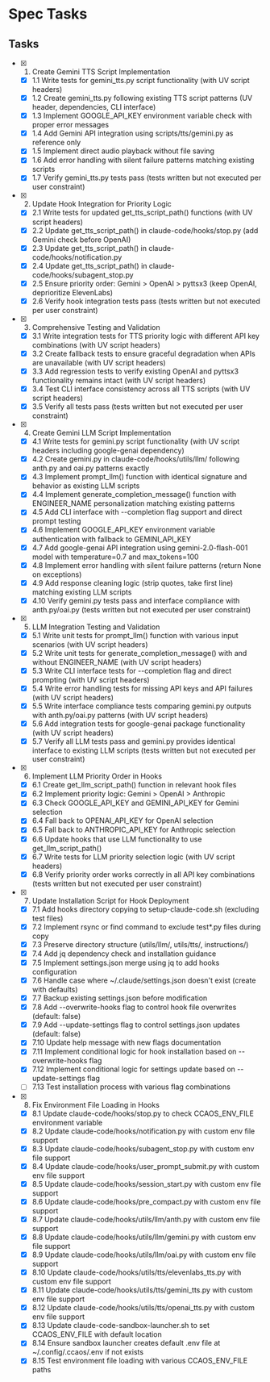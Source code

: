 # Spec Tasks

## Tasks

- [x] 1. Create Gemini TTS Script Implementation
  - [x] 1.1 Write tests for gemini_tts.py script functionality (with UV script headers)
  - [x] 1.2 Create gemini_tts.py following existing TTS script patterns (UV header, dependencies, CLI interface)
  - [x] 1.3 Implement GOOGLE_API_KEY environment variable check with proper error messages
  - [x] 1.4 Add Gemini API integration using scripts/tts/gemini.py as reference only
  - [x] 1.5 Implement direct audio playback without file saving
  - [x] 1.6 Add error handling with silent failure patterns matching existing scripts
  - [x] 1.7 Verify gemini_tts.py tests pass (tests written but not executed per user constraint)

- [x] 2. Update Hook Integration for Priority Logic
  - [x] 2.1 Write tests for updated get_tts_script_path() functions (with UV script headers)
  - [x] 2.2 Update get_tts_script_path() in claude-code/hooks/stop.py (add Gemini check before OpenAI)
  - [x] 2.3 Update get_tts_script_path() in claude-code/hooks/notification.py
  - [x] 2.4 Update get_tts_script_path() in claude-code/hooks/subagent_stop.py
  - [x] 2.5 Ensure priority order: Gemini > OpenAI > pyttsx3 (keep OpenAI, deprioritize ElevenLabs)
  - [x] 2.6 Verify hook integration tests pass (tests written but not executed per user constraint)

- [x] 3. Comprehensive Testing and Validation
  - [x] 3.1 Write integration tests for TTS priority logic with different API key combinations (with UV script headers)
  - [x] 3.2 Create fallback tests to ensure graceful degradation when APIs are unavailable (with UV script headers)
  - [x] 3.3 Add regression tests to verify existing OpenAI and pyttsx3 functionality remains intact (with UV script headers)
  - [x] 3.4 Test CLI interface consistency across all TTS scripts (with UV script headers)
  - [x] 3.5 Verify all tests pass (tests written but not executed per user constraint)

- [x] 4. Create Gemini LLM Script Implementation
  - [x] 4.1 Write tests for gemini.py script functionality (with UV script headers including google-genai dependency)
  - [x] 4.2 Create gemini.py in claude-code/hooks/utils/llm/ following anth.py and oai.py patterns exactly
  - [x] 4.3 Implement prompt_llm() function with identical signature and behavior as existing LLM scripts
  - [x] 4.4 Implement generate_completion_message() function with ENGINEER_NAME personalization matching existing patterns
  - [x] 4.5 Add CLI interface with --completion flag support and direct prompt testing
  - [x] 4.6 Implement GOOGLE_API_KEY environment variable authentication with fallback to GEMINI_API_KEY
  - [x] 4.7 Add google-genai API integration using gemini-2.0-flash-001 model with temperature=0.7 and max_tokens=100
  - [x] 4.8 Implement error handling with silent failure patterns (return None on exceptions)
  - [x] 4.9 Add response cleaning logic (strip quotes, take first line) matching existing LLM scripts
  - [x] 4.10 Verify gemini.py tests pass and interface compliance with anth.py/oai.py (tests written but not executed per user constraint)

- [x] 5. LLM Integration Testing and Validation
  - [x] 5.1 Write unit tests for prompt_llm() function with various input scenarios (with UV script headers)
  - [x] 5.2 Write unit tests for generate_completion_message() with and without ENGINEER_NAME (with UV script headers)
  - [x] 5.3 Write CLI interface tests for --completion flag and direct prompting (with UV script headers)
  - [x] 5.4 Write error handling tests for missing API keys and API failures (with UV script headers)
  - [x] 5.5 Write interface compliance tests comparing gemini.py outputs with anth.py/oai.py patterns (with UV script headers)
  - [x] 5.6 Add integration tests for google-genai package functionality (with UV script headers)
  - [x] 5.7 Verify all LLM tests pass and gemini.py provides identical interface to existing LLM scripts (tests written but not executed per user constraint)

- [x] 6. Implement LLM Priority Order in Hooks
  - [x] 6.1 Create get_llm_script_path() function in relevant hook files
  - [x] 6.2 Implement priority logic: Gemini > OpenAI > Anthropic
  - [x] 6.3 Check GOOGLE_API_KEY and GEMINI_API_KEY for Gemini selection
  - [x] 6.4 Fall back to OPENAI_API_KEY for OpenAI selection
  - [x] 6.5 Fall back to ANTHROPIC_API_KEY for Anthropic selection
  - [x] 6.6 Update hooks that use LLM functionality to use get_llm_script_path()
  - [x] 6.7 Write tests for LLM priority selection logic (with UV script headers)
  - [x] 6.8 Verify priority order works correctly in all API key combinations (tests written but not executed per user constraint)

- [x] 7. Update Installation Script for Hook Deployment
  - [x] 7.1 Add hooks directory copying to setup-claude-code.sh (excluding test files)
  - [x] 7.2 Implement rsync or find command to exclude test*.py files during copy
  - [x] 7.3 Preserve directory structure (utils/llm/, utils/tts/, instructions/)
  - [x] 7.4 Add jq dependency check and installation guidance
  - [x] 7.5 Implement settings.json merge using jq to add hooks configuration
  - [x] 7.6 Handle case where ~/.claude/settings.json doesn't exist (create with defaults)
  - [x] 7.7 Backup existing settings.json before modification
  - [x] 7.8 Add --overwrite-hooks flag to control hook file overwrites (default: false)
  - [x] 7.9 Add --update-settings flag to control settings.json updates (default: false)
  - [x] 7.10 Update help message with new flags documentation
  - [x] 7.11 Implement conditional logic for hook installation based on --overwrite-hooks flag
  - [x] 7.12 Implement conditional logic for settings update based on --update-settings flag
  - [ ] 7.13 Test installation process with various flag combinations

- [x] 8. Fix Environment File Loading in Hooks
  - [x] 8.1 Update claude-code/hooks/stop.py to check CCAOS_ENV_FILE environment variable
  - [x] 8.2 Update claude-code/hooks/notification.py with custom env file support
  - [x] 8.3 Update claude-code/hooks/subagent_stop.py with custom env file support
  - [x] 8.4 Update claude-code/hooks/user_prompt_submit.py with custom env file support
  - [x] 8.5 Update claude-code/hooks/session_start.py with custom env file support
  - [x] 8.6 Update claude-code/hooks/pre_compact.py with custom env file support
  - [x] 8.7 Update claude-code/hooks/utils/llm/anth.py with custom env file support
  - [x] 8.8 Update claude-code/hooks/utils/llm/gemini.py with custom env file support
  - [x] 8.9 Update claude-code/hooks/utils/llm/oai.py with custom env file support
  - [x] 8.10 Update claude-code/hooks/utils/tts/elevenlabs_tts.py with custom env file support
  - [x] 8.11 Update claude-code/hooks/utils/tts/gemini_tts.py with custom env file support
  - [x] 8.12 Update claude-code/hooks/utils/tts/openai_tts.py with custom env file support
  - [x] 8.13 Update claude-code-sandbox-launcher.sh to set CCAOS_ENV_FILE with default location
  - [x] 8.14 Ensure sandbox launcher creates default .env file at ~/.config/.ccaos/.env if not exists
  - [x] 8.15 Test environment file loading with various CCAOS_ENV_FILE paths
